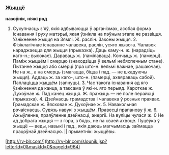 ### Жыццё
**назоўнік, ніякі род**

1. Сукупнасць з'яў, якія адбываюцца ў арганізмах, асобая форма існавання і руху матэрыі, якая ўзнікла на пэўным этапе яе развіцця. Узнікненне жыцця на Зямлі. Ж. раслін. Законы жыцця. 2. Фізіялагічнае існаванне чалавека, раслін, усяго жывога. Чалавек нараджаецца для жыцця (прыказка). Даць каму-н. ж. (нарадзіць каго-н.; высокае). Дараваць ж. (памілаваць). Кончыць ж. (памерці). Паміж жыццём і смерцю (знаходзіцца ў вельмі небяспечным стане). Пытанне жыцця або смерці (пра што-н. вельмі важнае, рашаючае). Не на ж., а на смерць (змагацца, біцца і пад. — не шкадуючы жыцця). Аддаць ж. за каго-, што-н. (памерці, ахвяраваць сабой). Паплаціцца жыццём (запнуць). 3. Час такога існавання ад яго ўзнікнення да канца, а таксама ў які-н. яго перыяд. Кароткае ж. Духоўнае ж. Пад канец жыцця. Ж. пражыць — не поле перайсці (прыказка). 4. Дзейнасць грамадства і чалавека ў розных праявах. Грамадскае ж. Вясковае ж. Духоўнае ж. 5. Навакольная рэчаіснасць. Сувязь навукі з жыццём. Правесці прапанову ў ж. 6. Ажыўленне, праяўленне дзейнасці, энергіі. На вуліцы чулася ж. 0 Не ад добрага жыцця — з гора, з бяды, не па сваей ахвоце. Пуцёўка ў жыццё — веды, навыкі і пад., якія даюць магчымасць займацца працоўнай дзейнасцю. || прыметнік: жыццёвы.

<a rel="author">[http://rv-blr.com/](http://rv-blr.com/slounik.jsp?letterId=0&maskId=0&pageId=964)</a>
